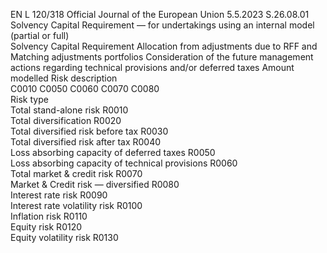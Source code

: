 EN  L 120/318 Official Journal of the European Union 5.5.2023
 S.26.08.01  
Solvency Capital Requirement — for undertakings using an internal model (partial or full)  
Solvency Capital 
Requirement  Allocation from 
adjustments due to 
RFF and Matching 
adjustments portfolios  Consideration of the 
future management 
actions regarding 
technical provisions 
and/or deferred taxes  Amount modelled  Risk description  
C0010  C0050  C0060  C0070  C0080  
Risk type  
Total stand-alone risk  R0010  
Total diversification  R0020  
Total diversified risk before tax  R0030  
Total diversified risk after tax  R0040  
Loss absorbing capacity of deferred taxes  R0050  
Loss absorbing capacity of technical provisions  R0060  
Total market & credit risk  R0070  
Market & Credit risk — diversified  R0080  
Interest rate risk  R0090  
Interest rate volatility risk  R0100  
Inflation risk  R0110  
Equity risk  R0120  
Equity volatility risk  R0130